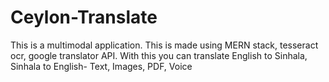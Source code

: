 # Ceylon-Translate
 This is a multimodal application. This is made using MERN stack, tesseract ocr, google translator API. With this you can translate English to Sinhala, Sinhala to English- Text, Images, PDF, Voice
